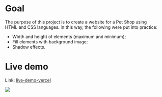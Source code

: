 # Goal
 
The purpose of this project is to create a website for a Pet Shop using HTML and CSS languages. In this way, the following were put into practice:

<ul>
 <li>Width and height of elements (maximum and minimum);</li>
 <li>Fill elements with background image;</li>
 <li>Shadow effects.</li>
</ul>

# Live demo

Link: [live-demo-vercel](https://pet-shop-lovat.vercel.app/)

<img src="./img/demo-gif.gif">
